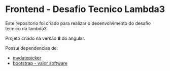 # Frontend - Desafio Tecnico Lambda3

Este repositorio foi criado para realizar o desenvolvimento do desafio tecnico da lambda3.

Projeto criado na versão **8** do angular.

Possui dependencias de:

- [mydatepicker](https://github.com/kekeh/mydatepicker) 
- [bootstrap - valor software](https://valor-software.com/ngx-bootstrap/#/)
